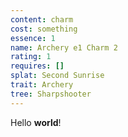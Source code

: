```yaml
---
content: charm
cost: something
essence: 1
name: Archery e1 Charm 2
rating: 1
requires: []
splat: Second Sunrise
trait: Archery
tree: Sharpshooter
---
```


Hello **world**!
